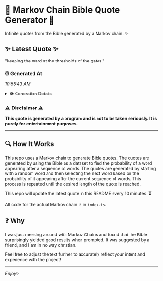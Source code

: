 # 📖 Markov Chain Bible Quote Generator 📖

Infinite quotes from the Bible generated by a Markov chain. ✨

## ✨ Latest Quote ✨
"keeping the ward at the thresholds of the gates."

### ⏰ Generated At
*10:55:43 AM*

<details>
    <summary>🛠️ Generation Details</summary>
    <p>
        <strong>🌱 Seed:</strong> keeping<br>
        <strong>🔄 Iterations:</strong> 8<br>
        <strong>📜 Context History:</strong><br>[ keeping ]: the<br>[ keeping, the ]: ward<br>[ keeping, the, ward ]: at<br>[ keeping, the, ward, at ]: the<br>[ keeping, the, ward, at, the ]: thresholds<br>[ keeping, the, ward, at, the, thresholds ]: of<br>[ the, ward, at, the, thresholds, of ]: the<br>[ ward, at, the, thresholds, of, the ]: gates.<br>
    </p>
</details>

### ⚠️ Disclaimer ⚠️
**This quote is generated by a program and is not to be taken seriously. It is purely for entertainment purposes.**

---

## 🔍 How It Works

This repo uses a Markov chain to generate Bible quotes. The quotes are generated by using the Bible as a dataset to find the probability of a word appearing after a sequence of words. The quotes are generated by starting with a random word and then selecting the next word based on the probability of it appearing after the current sequence of words. This process is repeated until the desired length of the quote is reached.

This repo will update the latest quote in this README every 10 minutes. ⏳

All code for the actual Markov chain is in `index.ts`.

## ❓ Why

I was just messing around with Markov Chains and found that the Bible surprisingly yielded good results when prompted. 
It was suggested by a friend, and I am in no way christian.

Feel free to adjust the text further to accurately reflect your intent and experience with the project!

---

*Enjoy*✨
